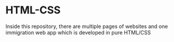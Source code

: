 # HTML-CSS
Inside this repository, there are multiple pages of websites and one immigration web app which is developed in pure HTML/CSS
